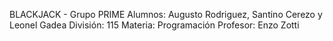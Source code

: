 BLACKJACK - Grupo PRIME
Alumnos: Augusto Rodriguez, Santino Cerezo y Leonel Gadea
División: 115
Materia: Programación
Profesor: Enzo Zotti
